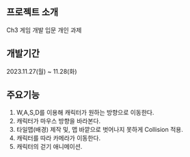 ## 프로젝트 소개
Ch3 게임 개발 입문 개인 과제

## 개발기간
2023.11.27(월) ~ 11.28(화)

## 주요기능
1. W,A,S,D를 이용해 캐릭터가 원하는 방향으로 이동한다.
2. 캐릭터가 마우스 방향을 바라본다.
3. 타일맵(배경) 제작 및, 맵 바깥으로 벗어나지 못하게 Collision 적용.
4. 캐릭터를 따라 카메라가 이동한다.
5. 캐릭터의 걷기 애니메이션.

